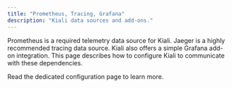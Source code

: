 ```yaml
---
title: "Prometheus, Tracing, Grafana"
description: "Kiali data sources and add-ons."
---
```


Prometheus is a required telemetry data source for Kiali. Jaeger is a highly recommended tracing data source. Kiali also offers a simple Grafana add-on integration. This page describes how to configure Kiali to communicate with these dependencies.

Read the dedicated configuration page to learn more.
